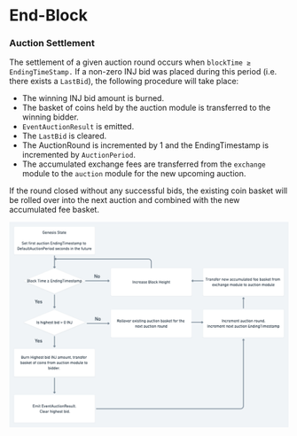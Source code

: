 <!--
order: 3
title: End-Block
-->

# End-Block

### Auction Settlement

The settlement of a given auction round occurs when `blockTime ≥ EndingTimeStamp.` If a non-zero INJ bid was placed during this period (i.e. there exists a `LastBid`), the following procedure will take place: 

- The winning INJ bid amount is burned.
- The basket of coins held by the auction module is transferred to the winning bidder. 
- `EventAuctionResult` is emitted.
- The `LastBid` is cleared.
- The AuctionRound is incremented by 1 and the EndingTimestamp is incremented by `AuctionPeriod`. 
- The accumulated exchange fees are transferred from the `exchange` module to the `auction` module for the new upcoming auction. 

If the round closed without any successful bids, the existing coin basket will be rolled over into the next auction and combined with the new accumulated fee basket. 

![img.png](./img.png)